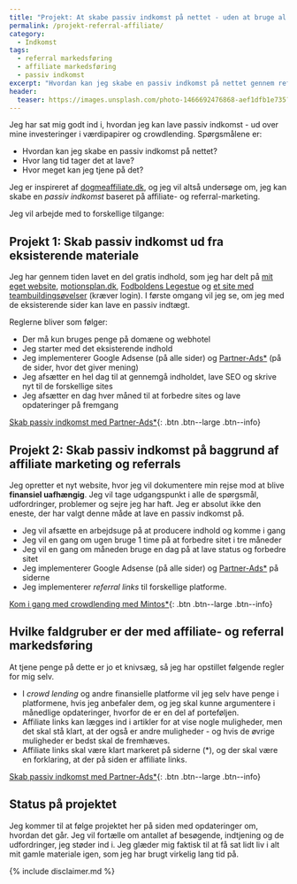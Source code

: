 ```yaml
---
title: "Projekt: At skabe passiv indkomst på nettet - uden at bruge al min tid?"
permalink: /projekt-referral-affiliate/
category:
  - Indkomst
tags:
  - referral markedsføring
  - affiliate markedsføring
  - passiv indkomst
excerpt: "Hvordan kan jeg skabe en passiv indkomst på nettet gennem referral og affiliate markedsføring."
header:
  teaser: https://images.unsplash.com/photo-1466692476868-aef1dfb1e735?ixlib=rb-1.2.1&ixid=eyJhcHBfaWQiOjEyMDd9&auto=format&fit=crop&w=400&q=80
---
```


Jeg har sat mig godt ind i, hvordan jeg kan lave passiv indkomst - ud over mine investeringer i værdipapirer og crowdlending. Spørgsmålene er:

- Hvordan kan jeg skabe en passiv indkomst på nettet?
- Hvor lang tid tager det at lave?
- Hvor meget kan jeg tjene på det?

Jeg er inspireret af [dogmeaffiliate.dk](http://dogmeaffiliate.dk/), og jeg vil altså undersøge om, jeg kan skabe en _passiv indkomst_ baseret på affiliate- og referral-marketing.

Jeg vil arbejde med to forskellige tilgange:

## Projekt 1: Skab passiv indkomst ud fra eksisterende materiale

Jeg har gennem tiden lavet en del gratis indhold, som jeg har delt på [mit eget website](http://larsolesen.dk), [motionsplan.dk](http://motionsplan.dk), [Fodboldens Legestue](http://legestue.net) og [et site med teambuildingsøvelser](http://www.teambuilder.dk) (kræver login). I første omgang vil jeg se, om jeg med de eksisterende sider kan lave en passiv indtægt.

Reglerne bliver som følger:

- Der må kun bruges penge på domæne og webhotel
- Jeg starter med det eksisterende indhold
- Jeg implementerer Google Adsense (på alle sider) og [Partner-Ads*](https://www.partner-ads.com/dk/klikbanner.php?partnerid=28187&bannerid=17193) (på de sider, hvor det giver mening)
- Jeg afsætter en hel dag til at gennemgå indholdet, lave SEO og skrive nyt til de forskellige sites
- Jeg afsætter en dag hver måned til at forbedre sites og lave opdateringer på fremgang

[Skab passiv indkomst med Partner-Ads*](https://www.partner-ads.com/dk/klikbanner.php?partnerid=28187&bannerid=17193){: .btn .btn--large .btn--info}

## Projekt 2: Skab passiv indkomst på baggrund af affiliate marketing og referrals

Jeg opretter et nyt website, hvor jeg vil dokumentere min rejse mod at blive **finansiel uafhængig**. Jeg vil tage udgangspunkt i alle de spørgsmål, udfordringer, problemer og sejre jeg har haft. Jeg er absolut ikke den eneste, der har valgt denne måde at lave en passiv indkomst på.

- Jeg vil afsætte en arbejdsuge på at producere indhold og komme i gang
- Jeg vil en gang om ugen bruge 1 time på at forbedre sitet i tre måneder
- Jeg vil en gang om måneden bruge en dag på at lave status og forbedre sitet
- Jeg implementerer Google Adsense (på alle sider) og [Partner-Ads*](https://www.partner-ads.com/dk/klikbanner.php?partnerid=28187&bannerid=17193) på siderne
- Jeg implementerer _referral links_ til forskellige platforme.

[Kom i gang med crowdlending med Mintos*](/go/mintos/){: .btn .btn--large .btn--info}

## Hvilke faldgruber er der med affiliate- og referral markedsføring

At tjene penge på dette er jo et knivsæg, så jeg har opstillet følgende regler for mig selv.

- I _crowd lending_ og andre finansielle platforme vil jeg selv have penge i platformene, hvis jeg anbefaler dem, og jeg skal kunne argumentere i månedlige opdateringer, hvorfor de er en del af porteføljen.
- Affiliate links kan lægges ind i artikler for at vise nogle muligheder, men det skal stå klart, at der også er andre muligheder - og hvis de øvrige muligheder er bedst skal de fremhæves.
- Affiliate links skal være klart markeret på siderne (*), og der skal være en forklaring, at der på siden er affiliate links.

[Skab passiv indkomst med Partner-Ads*](https://www.partner-ads.com/dk/klikbanner.php?partnerid=28187&bannerid=17193){: .btn .btn--large .btn--info}

## Status på projektet

Jeg kommer til at følge projektet her på siden med opdateringer om, hvordan det går. Jeg vil fortælle om antallet af besøgende, indtjening og de udfordringer, jeg støder ind i. Jeg glæder mig faktisk til at få sat lidt liv i alt mit gamle materiale igen, som jeg har brugt virkelig lang tid på.

{% include disclaimer.md %}

